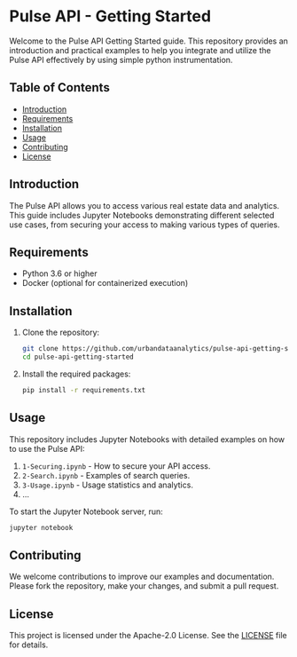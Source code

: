 # Pulse API - Getting Started

Welcome to the Pulse API Getting Started guide. This repository provides an introduction and practical examples to help you integrate and utilize the Pulse API effectively by using simple python instrumentation.

## Table of Contents

- [Introduction](#introduction)
- [Requirements](#requirements)
- [Installation](#installation)
- [Usage](#usage)
- [Contributing](#contributing)
- [License](#license)

## Introduction

The Pulse API allows you to access various real estate data and analytics. This guide includes Jupyter Notebooks demonstrating different selected use cases, from securing your access to making various types of queries.

## Requirements

- Python 3.6 or higher
- Docker (optional for containerized execution)

## Installation

1. Clone the repository:
    ```bash
    git clone https://github.com/urbandataanalytics/pulse-api-getting-started.git
    cd pulse-api-getting-started
    ```

2. Install the required packages:
    ```bash
    pip install -r requirements.txt
    ```

## Usage

This repository includes Jupyter Notebooks with detailed examples on how to use the Pulse API:

1. `1-Securing.ipynb` - How to secure your API access.
2. `2-Search.ipynb` - Examples of search queries.
3. `3-Usage.ipynb` - Usage statistics and analytics.
4. ...

To start the Jupyter Notebook server, run:
```bash
jupyter notebook
```

## Contributing

We welcome contributions to improve our examples and documentation. Please fork the repository, make your changes, and submit a pull request.

## License

This project is licensed under the Apache-2.0 License. See the [LICENSE](LICENSE) file for details.

